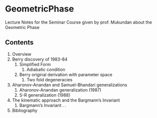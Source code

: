 # GeometricPhase
Lecture Notes for the Seminar Course given by prof. Mukundan about the Geometric Phase

## Contents
1. Overview
2. Berry discovery of 1983-84
    1. Simplified Form
        1. Adiabatic condition
    2. Berry original derivation with parameter space
        1. Two fold degeneracies
3. Aharonov-Anandan and Samuel-Bhandari generalizations
    1. Aharonov-Anandan generalization (1987)
    2. S-R generalization (1988)
4. The kinematic approach and the Bargmann’s Invariant
    1. Bargmann’s Invariant . .
4. Bibliography

